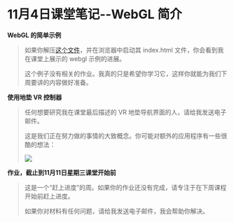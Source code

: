 # 11月4日课堂笔记--WebGL 简介

**WebGL 的简单示例**

> 如果你解压[这个文件](simple_webgl.zip)，并在浏览器中启动其 index.html 文件，你会看到我在课堂上展示的 webgl 示例的进展。
> 
> 这个例子没有相关的作业。我真的只是希望你学习它，这样你就能为我们下周要讲的内容做好准备。

**使用地垫 VR 控制器**

> 任何想要研究我在课堂最后描述的 VR 地垫导航界面的人，请给我发送电子邮件。
> 
> 这是我们正在努力做的事情的大致概念。你可能对额外的应用程序有一些很酷的想法：
> 
> ![](../Images/0b20ce741ec87d2c810daf05b2d95edd.jpg)

**作业，截止到11月11日星期三课堂开始前**

> 这是一个“赶上进度”的周。如果你的作业还没有完成，请专注于在下周课程开始前赶上进度。
> 
> 如果你对材料有任何问题，请给我发送电子邮件，我会帮助你解决。
